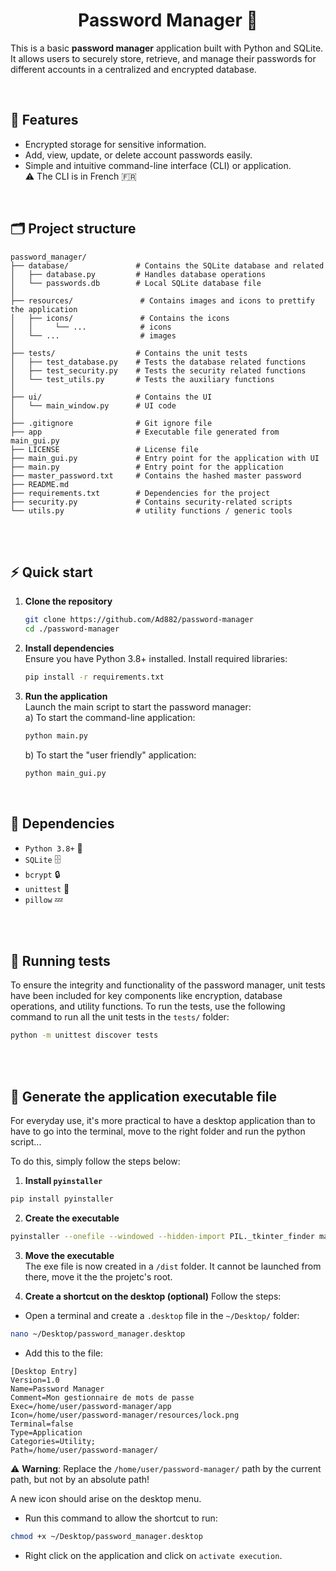 <h1 align='center'> Password Manager 🔐 </h1>  
 
This is a basic **password manager** application built with Python and SQLite. It allows users to securely store, retrieve, and manage their passwords for different accounts in a centralized and encrypted database.

<br>

## 🌟 **Features**  
- Encrypted storage for sensitive information. 
- Add, view, update, or delete account passwords easily.  
- Simple and intuitive command-line interface (CLI)  or application.   
  ⚠️ The CLI is in French 🇫🇷

<br>

## 🗂️ **Project structure**  
```plaintext
password_manager/
├── database/               # Contains the SQLite database and related 
│   ├── database.py         # Handles database operations
│   └── passwords.db        # Local SQLite database file
│
├── resources/               # Contains images and icons to prettify the application
│   ├── icons/               # Contains the icons
│   │     └── ...            # icons
│   └── ...                  # images
│
├── tests/                  # Contains the unit tests 
│   ├── test_database.py    # Tests the database related functions
│   ├── test_security.py    # Tests the security related functions
│   └── test_utils.py       # Tests the auxiliary functions
│
├── ui/                     # Contains the UI  
│   └── main_window.py      # UI code
│ 
├── .gitignore              # Git ignore file
├── app                     # Executable file generated from main_gui.py
├── LICENSE                 # License file
├── main_gui.py             # Entry point for the application with UI
├── main.py                 # Entry point for the application
├── master_password.txt     # Contains the hashed master password
├── README.md
├── requirements.txt        # Dependencies for the project
├── security.py             # Contains security-related scripts
└── utils.py                # utility functions / generic tools
```

<br>
<br>

## ⚡ **Quick start**  

1. **Clone the repository**  
   ```bash
   git clone https://github.com/Ad882/password-manager
   cd ./password-manager
   ```

2. **Install dependencies**  
   Ensure you have Python 3.8+ installed. Install required libraries:  
   ```bash
   pip install -r requirements.txt
   ```

3. **Run the application**  
   Launch the main script to start the password manager:   
   a) To start the command-line application:
     ```bash
     python main.py
     ```
   b) To start the "user friendly" application:
     ```bash
     python main_gui.py
     ```

<br>

## 🔗 **Dependencies**  

- `Python 3.8+` 🐍  
- `SQLite` 🗄️  
- `bcrypt` 🔒  
- `unittest` 🧪
- `pillow` 💤


<br>
<br>

## 🧪 **Running tests**

To ensure the integrity and functionality of the password manager, unit tests have been included for key components like encryption, database operations, and utility functions. To run the tests, use the following command to run all the unit tests in the `tests/` folder:
  ```bash
  python -m unittest discover tests
  ```


<br>
<br>

## 📱 **Generate the application executable file**
For everyday use, it's more practical to have a desktop application than to have to go into the terminal, move to the right folder and run the python script...

To do this, simply follow the steps below: 
1. **Install `pyinstaller`**  
  ```bash
  pip install pyinstaller
  ```

2. **Create the executable**  
  ```bash
  pyinstaller --onefile --windowed --hidden-import PIL._tkinter_finder main_gui.py
  ```

3. **Move the executable**  
The exe file is now created in a `/dist` folder. It cannot be launched from there, move it the the projetc's root.

1. **Create a shortcut on the desktop (optional)** 
Follow the steps:
  - Open a terminal and create a `.desktop` file in the `~/Desktop/` folder:
  ```bash
  nano ~/Desktop/password_manager.desktop
  ```

  - Add this to the file:
  ```
  [Desktop Entry]
  Version=1.0
  Name=Password Manager
  Comment=Mon gestionnaire de mots de passe
  Exec=/home/user/password-manager/app
  Icon=/home/user/password-manager/resources/lock.png
  Terminal=false
  Type=Application
  Categories=Utility;
  Path=/home/user/password-manager/
  ```

⚠️ **Warning**: Replace the `/home/user/password-manager/` path by the current path, but not by an absolute path!

A new icon should arise on the desktop menu.

  - Run this command to allow the shortcut to run:

  ```bash
  chmod +x ~/Desktop/password_manager.desktop
  ```


- Right click on the application and click on `activate execution`.